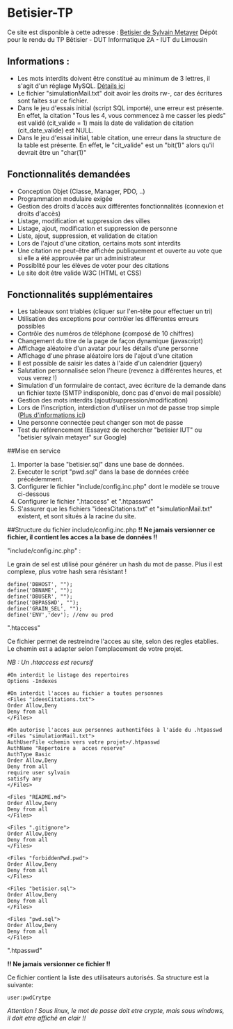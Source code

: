 # Betisier-TP
 
Ce site est disponible à cette adresse : [Betisier de Sylvain Metayer](http://www.betisier.sylvainmetayer.fr)
Dépôt pour le rendu du TP Bêtisier - DUT Informatique 2A - IUT du Limousin
 
 
## Informations :
- Les mots interdits doivent être constitué au minimum de 3 lettres, il s'agit d'un réglage MySQL. [Détails ici](http://stackoverflow.com/a/17797003)
- Le fichier "simulationMail.txt" doit avoir les droits rw-, car des écritures sont faites sur ce fichier.
- Dans le jeu d'essais initial (script SQL importé), une erreur est présente. En effet, la citation "Tous les 4, vous commencez à me casser les pieds" est validé (cit_valide = 1) mais la date de validation de citation (cit_date_valide) est NULL.
- Dans le jeu d'essai initial, table citation, une erreur dans la structure de la table est présente. En effet, le "cit_valide" est un "bit(1)" alors qu'il devrait être un "char(1)"


## Fonctionnalités demandées
- Conception Objet (Classe, Manager, PDO, ..)
- Programmation modulaire exigée
- Gestion des droits d'accès aux différentes fonctionnalités (connexion et droits d'accès)
- Listage, modification et suppression des villes
- Listage, ajout, modification et suppression de personne
- Liste, ajout, suppression, et validation de citation
- Lors de l'ajout d'une citation, certains mots sont interdits
- Une citation ne peut-être affichée publiquement et ouverte au vote que si elle a été approuvée par un administrateur
- Possiblité pour les élèves de voter pour des citations
- Le site doit être valide W3C (HTML et CSS)

## Fonctionnalités supplémentaires

- Les tableaux sont triables (cliquer sur l'en-tête pour effectuer un tri)
- Utilisation des exceptions pour contrôler les différentes erreurs possibles
- Contrôle des numéros de téléphone (composé de 10 chiffres)
- Changement du titre de la page de façon dynamique (javascript)
- Affichage aléatoire d'un avatar pour les détails d'une personne
- Affichage d'une phrase aléatoire lors de l'ajout d'une citation
- Il est possible de saisir les dates à l'aide d'un calendrier (jquery)
- Salutation personnalisée selon l'heure (revenez à différentes heures, et vous verrez !)
- Simulation d'un formulaire de contact, avec écriture de la demande dans un fichier texte (SMTP indisponible, donc pas d'envoi de mail possible)
- Gestion des mots interdits (ajout/suppression/modification)
- Lors de l'inscription, interdiction d'utiliser un mot de passe trop simple ([Plus d'informations ici](http://www.businessinsider.com/twitters-list-of-370-banned-passwords-2009-12))
- Une personne connectée peut changer son mot de passe
- Test du référencement (Essayez de rechercher "betisier IUT" ou "betisier sylvain metayer" sur Google)

##Mise en service
1. Importer la base "betisier.sql" dans une base de données.
2. Executer le script "pwd.sql" dans la base de données créée précédemment.
3. Configurer le fichier "include/config.inc.php" dont le modèle se trouve ci-dessous
4. Configurer le fichier ".htaccess" et ".htpasswd"
5. S'assurer que les fichiers "ideesCitations.txt" et "simulationMail.txt" existent, et sont situés à la racine du site.

##Structure du fichier include/config.inc.php
**!! Ne jamais versionner ce fichier, il contient les acces a la base de données !!**

"include/config.inc.php" :

Le grain de sel est utilisé pour générer un hash du mot de passe. Plus il est complexe, plus votre hash sera résistant !
```
define('DBHOST', "");
define('DBNAME', "");
define('DBUSER', "");
define('DBPASSWD', "");
define('GRAIN_SEL', "");
define('ENV','dev'); //env ou prod
```

".htaccess"

Ce fichier permet de restreindre l'acces au site, selon des regles etablies.
Le chemin est a adapter selon l'emplacement de votre projet.

*NB : Un .htaccess est recursif*

```
#On interdit le listage des repertoires
Options -Indexes

#On interdit l'acces au fichier a toutes personnes
<Files "ideesCitations.txt">
Order Allow,Deny
Deny from all
</Files>

#On autorise l'acces aux personnes authentifées à l'aide du .htpasswd
<Files "simulationMail.txt">
AuthUserFile <chemin vers votre projet>/.htpasswd
AuthName "Repertoire a  acces reserve"
AuthType Basic
Order Allow,Deny
Deny from all
require user sylvain
satisfy any
</Files>

<Files "README.md">
Order Allow,Deny
Deny from all
</Files>

<Files ".gitignore">
Order Allow,Deny
Deny from all
</Files>

<Files "forbiddenPwd.pwd">
Order Allow,Deny
Deny from all
</Files>

<Files "betisier.sql">
Order Allow,Deny
Deny from all
</Files>

<Files "pwd.sql">
Order Allow,Deny
Deny from all
</Files>
```

".htpasswd"

**!! Ne jamais versionner ce fichier !!**

Ce fichier contient la liste des utilisateurs autorisés. Sa structure est la suivante:

```
user:pwdCrytpe
```

*Attention ! Sous linux, le mot de passe doit etre crypte, mais sous windows, il doit etre affiché en clair !!*
